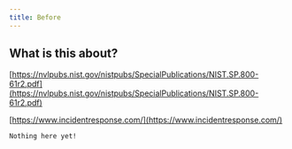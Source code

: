 ```yaml
---
title: Before
---
```


## What is this about?


[https://nvlpubs.nist.gov/nistpubs/SpecialPublications/NIST.SP.800-61r2.pdf](https://nvlpubs.nist.gov/nistpubs/SpecialPublications/NIST.SP.800-61r2.pdf)

[https://www.incidentresponse.com/](https://www.incidentresponse.com/)

```
Nothing here yet!
```